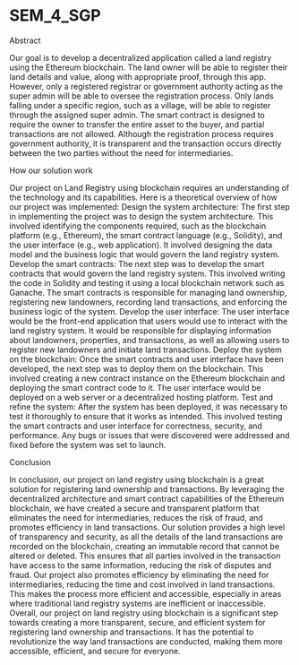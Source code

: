 # SEM_4_SGP


Abstract

Our goal is to develop a decentralized application called a land registry using the Ethereum blockchain. The land owner will be able to register their land details and value, along with appropriate proof, through this app. However, only a registered registrar or government authority acting as the super admin will be able to oversee the registration process. Only lands falling under a specific region, such as a village, will be able to register through the assigned super admin. The smart contract is designed to require the owner to transfer the entire asset to the buyer, and partial transactions are not allowed. Although the registration process requires government authority, it is transparent and the transaction occurs directly between the two parties without the need for intermediaries.


How our solution work

Our project on Land Registry using blockchain requires an understanding of the technology and its capabilities. Here is a theoretical overview of how our project was implemented:
Design the system architecture: The first step in implementing the project was to design the system architecture. This involved identifying the components required, such as the blockchain platform (e.g., Ethereum), the smart contract language (e.g., Solidity), and the user interface (e.g., web application). It involved designing the data model and the business logic that would govern the land registry system.
Develop the smart contracts: The next step was to develop the smart contracts that would govern the land registry system. This involved writing the code in Solidity and testing it using a local blockchain network such as Ganache. The smart contracts is responsible for managing land ownership, registering new landowners, recording land transactions, and enforcing the business logic of the system.
Develop the user interface: The user interface would be the front-end application that users would use to interact with the land registry system. It would be responsible for displaying information about landowners, properties, and transactions, as well as allowing users to register new landowners and initiate land transactions.
Deploy the system on the blockchain: Once the smart contracts and user interface have been developed, the next step was to deploy them on the blockchain. This involved creating a new contract instance on the Ethereum blockchain and deploying the smart contract code to it. The user interface would be deployed on a web server or a decentralized hosting platform.
Test and refine the system: After the system has been deployed, it was necessary to test it thoroughly to ensure that it works as intended. This involved testing the smart contracts and user interface for correctness, security, and performance. Any bugs or issues that were discovered were addressed and fixed before the system was set to launch.


Conclusion

In conclusion, our project on land registry using blockchain is a great solution for registering land ownership and transactions. By leveraging the decentralized architecture and smart contract capabilities of the Ethereum blockchain, we have created a secure and transparent platform that eliminates the need for intermediaries, reduces the risk of fraud, and promotes efficiency in land transactions.
Our solution provides a high level of transparency and security, as all the details of the land transactions are recorded on the blockchain, creating an immutable record that cannot be altered or deleted. This ensures that all parties involved in the transaction have access to the same information, reducing the risk of disputes and fraud.
Our project also promotes efficiency by eliminating the need for intermediaries, reducing the time and cost involved in land transactions. This makes the process more efficient and accessible, especially in areas where traditional land registry systems are inefficient or inaccessible.
Overall, our project on land registry using blockchain is a significant step towards creating a more transparent, secure, and efficient system for registering land ownership and transactions. It has the potential to revolutionize the way land transactions are conducted, making them more accessible, efficient, and secure for everyone.
